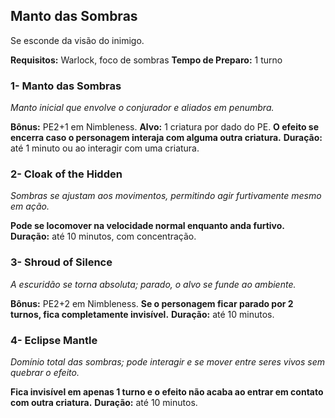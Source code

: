 ## Manto das Sombras

Se esconde da visão do inimigo.

**Requisitos:** Warlock, foco de sombras
**Tempo de Preparo:** 1 turno

### 1- Manto das Sombras

*Manto inicial que envolve o conjurador e aliados em penumbra.*

**Bônus:** PE2+1 em Nimbleness.
**Alvo:** 1 criatura por dado do PE.
**O efeito se encerra caso o personagem interaja com alguma outra criatura.**
**Duração:** até 1 minuto ou ao interagir com uma criatura.

### 2- Cloak of the Hidden

*Sombras se ajustam aos movimentos, permitindo agir furtivamente mesmo em ação.*

**Pode se locomover na velocidade normal enquanto anda furtivo.**
**Duração:** até 10 minutos, com concentração.

### 3- Shroud of Silence

*A escuridão se torna absoluta; parado, o alvo se funde ao ambiente.*

**Bônus:** PE2+2 em Nimbleness.
**Se o personagem ficar parado por 2 turnos, fica completamente invisível.**
**Duração:** até 10 minutos.

### 4- Eclipse Mantle

*Domínio total das sombras; pode interagir e se mover entre seres vivos sem quebrar o efeito.*

**Fica invisível em apenas 1 turno e o efeito não acaba ao entrar em contato com outra criatura.**
**Duração:** até 10 minutos.
